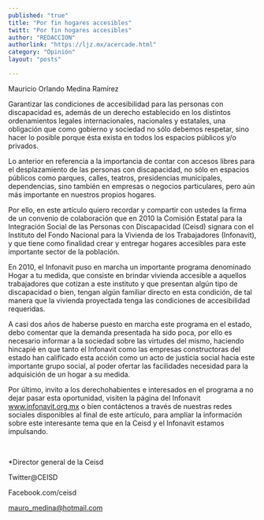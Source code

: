 ```yaml
---
published: "true"
title: "Por fin hogares accesibles"
twitt: "Por fin hogares accesibles"
author: "REDACCION"
authorlink: "https://ljz.mx/acercade.html"
category: "Opinión"
layout: "posts"

---
```



  Mauricio Orlando Medina Ramírez



  Garantizar las condiciones de accesibilidad para las personas con discapacidad es, además de un derecho establecido en los distintos ordenamientos legales internacionales, nacionales y estatales, una obligación que como gobierno y sociedad no sólo debemos respetar, sino hacer lo posible porque ésta exista en todos los espacios públicos y/o privados.



Lo anterior en referencia a la importancia de contar con accesos libres para el desplazamiento de las personas con discapacidad, no sólo en espacios públicos como parques, calles, teatros, presidencias municipales, dependencias, sino también en empresas o negocios particulares, pero aún más importante en nuestros propios hogares.  

  Por ello, en este artículo quiero recordar y compartir con ustedes la firma de un convenio de colaboración que en 2010 la Comisión Estatal para la Integración Social de las Personas con Discapacidad (Ceisd) signara con el Instituto del Fondo Nacional para la Vivienda de los Trabajadores (Infonavit), y que tiene como finalidad crear y entregar hogares accesibles para este importante sector de la población.



  En 2010, el Infonavit puso en marcha un importante programa denominado Hogar a tu medida, que consiste en brindar vivienda accesible a aquellos trabajadores que cotizan a este instituto y que presentan algún tipo de discapacidad o bien, tengan algún familiar directo en esta condición, de tal manera que la vivienda proyectada tenga las condiciones de accesibilidad requeridas.



  A casi dos años de haberse puesto en marcha este programa en el estado, debo comentar que la demanda presentada ha sido poca, por ello es necesario informar a la sociedad sobre las virtudes del mismo, haciendo hincapié en que tanto el Infonavit como las empresas constructoras del estado han calificado esta acción como un acto de justicia social hacia este importante grupo social, al poder ofertar las facilidades necesidad para la adquisición de un hogar a su medida.



  Por último, invito a los derechohabientes e interesados en el programa a no dejar pasar esta oportunidad, visiten la página del Infonavit www.infonavit.org.mx o bien contáctenos a través de nuestras redes sociales disponibles al final de este artículo, para ampliar la información sobre este interesante tema que en la Ceisd y el Infonavit estamos impulsando.



   



  *Director general de la Ceisd



  Twitter@CEISD



  Facebook.com/ceisd



  mauro_medina@hotmail.com

